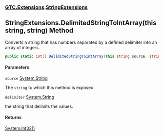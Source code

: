 ### [GTC.Extensions](GTC.Extensions.md 'GTC.Extensions').[StringExtensions](GTC.Extensions.StringExtensions.md 'GTC.Extensions.StringExtensions')

## StringExtensions.DelimitedStringToIntArray(this string, string) Method

Converts a string that has numbers separated by a defined delimiter into an  
array of integers.

```csharp
public static int[] DelimitedStringToIntArray(this string source, string delimiter);
```
#### Parameters

<a name='GTC.Extensions.StringExtensions.DelimitedStringToIntArray(thisstring,string).source'></a>

`source` [System.String](https://docs.microsoft.com/en-us/dotnet/api/System.String 'System.String')

The `string` to which this method is exposed.

<a name='GTC.Extensions.StringExtensions.DelimitedStringToIntArray(thisstring,string).delimiter'></a>

`delimiter` [System.String](https://docs.microsoft.com/en-us/dotnet/api/System.String 'System.String')

the string that delimits the values.

#### Returns
[System.Int32](https://docs.microsoft.com/en-us/dotnet/api/System.Int32 'System.Int32')[[]](https://docs.microsoft.com/en-us/dotnet/api/System.Array 'System.Array')
